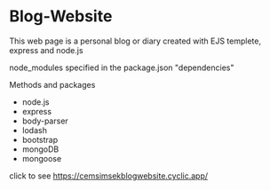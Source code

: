 # Blog-Website
This web page is a personal blog or diary created with EJS templete, express and node.js


node_modules specified in the package.json "dependencies"

Methods and packages 
- node.js
- express
- body-parser
- lodash
- bootstrap
- mongoDB
- mongoose

click to see 
https://cemsimsekblogwebsite.cyclic.app/
